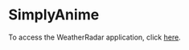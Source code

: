 # SimplyAnime

To access the WeatherRadar application, click [here](https://am26001.github.io/SimplyAnime/).
